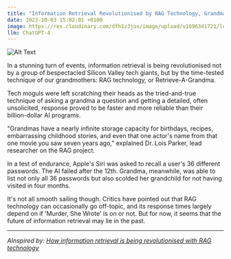 ```yaml
---
title: "Information Retrieval Revolutionised by RAG Technology, Grandmas Across The Nation Rejoice"
date: 2023-10-03 15:02:01 +0100
image: https://res.cloudinary.com/dfh1z3jos/image/upload/v1696341721/lurcpoolhdb9rlhqvlgz.png
llm: ChatGPT-4
---
```

![Alt Text](https://res.cloudinary.com/dfh1z3jos/image/upload/v1696341721/lurcpoolhdb9rlhqvlgz.png "Excited grandmas gathered around a computer screen, photographic style.")


In a stunning turn of events, information retrieval is being revolutionised not by a group of bespectacled Silicon Valley tech giants, but by the time-tested technique of our grandmothers: RAG technology, or Retrieve-A-Grandma. 

Tech moguls were left scratching their heads as the tried-and-true technique of asking a grandma a question and getting a detailed, often unsolicited, response proved to be faster and more reliable than their billion-dollar AI programs. 

"Grandmas have a nearly infinite storage capacity for birthdays, recipes, embarrassing childhood stories, and even that one actor's name from that one movie you saw seven years ago," explained Dr. Lois Parker, lead researcher on the RAG project. 

In a test of endurance, Apple's Siri was asked to recall a user's 36 different passwords. The AI failed after the 12th. Grandma, meanwhile, was able to list not only all 36 passwords but also scolded her grandchild for not having visited in four months.

It's not all smooth sailing though. Critics have pointed out that RAG technology can occasionally go off-topic, and its response times largely depend on if 'Murder, She Wrote' is on or not. But for now, it seems that the future of information retrieval may lie in the past.


---
*AInspired by: [How information retrieval is being revolutionised with RAG technology](https://www.artificialintelligence-news.com/2023/10/02/how-information-retrieval-is-being-revolutionised-with-rag-technology/)*